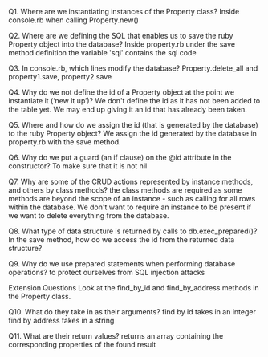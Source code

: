 Q1. Where are we instantiating instances of the Property class?
Inside console.rb when calling Property.new()

Q2. Where are we defining the SQL that enables us to save the ruby Property object into the database?
Inside property.rb under the save method definition
the variable 'sql' contains the sql code

Q3. In console.rb, which lines modify the database?
Property.delete_all and property1.save, property2.save

Q4. Why do we not define the id of a Property object at the point we instantiate it (‘new it up’)?
We don't define the id as it has not been added to the table yet. We may end up giving it an id that has already been taken.


Q5. Where and how do we assign the id (that is generated by the database) to the ruby Property object?
We assign the id generated by the database in property.rb with the save method.



Q6. Why do we put a guard (an if clause) on the @id attribute in the constructor?
To make sure that it is not nil

Q7. Why are some of the CRUD actions represented by instance methods, and others by class methods?
the class methods are required as some methods are beyond the scope of an instance - such as calling for all rows within the database. We don't want to require an instance to be present if we want to delete everything from the database.  

Q8. What type of data structure is returned by calls to db.exec_prepared()? In the save method, how do we access the id from the returned data structure?


Q9. Why do we use prepared statements when performing database operations?
to protect ourselves from SQL injection attacks


Extension Questions
Look at the find_by_id and find_by_address methods in the Property class.

Q10. What do they take in as their arguments?
find by id takes in an integer
find by address takes in a string

Q11. What are their return values?
returns an array containing the corresponding properties of the found result
